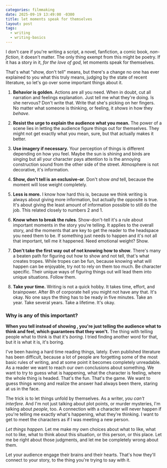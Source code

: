 ```yaml
---
categories: filmmaking
date: 2025-09-19 13:49:00 -0300
title: let moments speak for themselves
layout: post
tags:
  - writing
  - writing-basics
---
```

I don't care if you're writing a script, a novel, fanfiction, a comic book, *non-fiction*, it doesn't matter. The only thing exempt from this might be poetry. If it has a story in it, *for the love of god*, let moments speak for themselves.

That's what "show, don't tell" means, but there's a change no one has ever explained to you what this truly means, judging by the state of recent literature, so let's go over some important things about it. 

1. **Behavior is golden.**  Actions are all you need. When in doubt, cut all narration and feelings explanation. Just tell me what they're doing. Is she nervous? Don't write that. Write that she's picking on her fingers. No matter what someone is thinking, or feeling, it *shows* in how they *behave*.

2. **Resist the urge to explain the audience what you mean.** The power of a scene lies in letting the audience figure things out for themselves. They might not get exactly what you mean, sure, but that actually makes it better. 

3. **Use imagery if necessary.** Your perception of things is different depending on how you feel. Maybe the sun is shining and birds are singing but all your character pays attention to is the annoying construction sound from the other side of the street. Atmosphere is not decorative, it's information.

4. **Show, don't tell is an exclusive-or**. Don't show *and* tell, because the moment will lose weight completely.

5. **Less is more.** I know how hard this is, because we think writing is always about giving more information, but actually the opposite is true. It's about giving the least amount of information possible to still do the job. This related closely to numbers 2 and 1. 

6. **Know when to break the rules**. Show-don't-tell it's a rule about important moments in the story you're telling. It applies to the overall story, and the moments that are key to get the reader to the headspace you need them to be. If something just needs to happen and it's not all that important, tell me it happened. Need emotional weight? Show.

7. **Don't take the first way out of not knowing how to show**. There's many a beaten path for figuring out how to show and not tell, that's what creates tropes. While tropes can be fun, because knowing what will happen can be enjoyable, try not to rely on them too much. Be character specific. Their unique ways of figuring things out will lead them into unique situations. Follow them.

8. **Take your time.** Writing is not a quick hobby. It takes time, effort, and brainpower. After 8h of corporate hell you might not have any that. It's okay. No one says the thing has to be ready in five minutes. Take an year. Take several years. Take a lifetime. It's okay. 

### Why is any of this important?

**When you tell  instead of showing , you're just telling the audience what to think and feel, which guarantees that they won't.** The thing with telling people what to think is that it's *boring*. I tried finding another word for that, but it is what it is, it's boring.

I've been having a hard time reading things, lately. Even published literature has been difficult, because a lot of people are forgetting some of the most basic rules of writing, and at some point it becomes completely unreadable. As a reader we want to reach our own conclusions about something. We want to try to guess what is happening, what the character is feeling, where the whole thing is headed. That's the fun. That's the game. We want to guess things wrong and realize the answer had always been there, staring at us in the face.

The trick is to let things unfold by themselves. As a writer, *you can't interfere*. And I'm not just talking about plot points, or murder mysteries, I'm talking about *people*, too. A connection with a character will never happen if you're telling me exactly what's happening, what they're thinking. I want to get to meet the characters as if I was meeting a new person.

*Let things happen.* Let me make my own choices about what to like, what not to like, what to think about this situation, or this person, or this place. Let me be right about those judgments, and let me be completely wrong about them. 

Let your audience engage their brains and their hearts. That's how they'll connect to your story, to the thing you're trying to say with it. 



